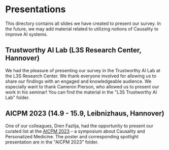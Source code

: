 # Presentations

This directory contains all slides we have created to present our survey. In the future, we may add material related to utilizing notions of Causality to improve AI systems.

## Trustworthy AI Lab (L3S Research Center, Hannover)

We had the pleasure of presenting our survey in the Trustworthy AI Lab at the L3S Research Center. We thank everyone involved for allowing us to share our findings with an engaged and knowledgeable audience.
We especially want to thank Cameron Pierson, who allowed us to present our work in his seminar! You can find the material in the "L3S Trustworthy AI Lab" folder.

## AICPM 2023 (14.9 - 15.9, Leibnizhaus, Hannover)
One of our colleagues, Dren Fazlija, had the opportunity to present our curated list at the [AICPM 2023](https://aicpm2023.de) – a symposium about Causality and Personalized Medicine. The poster and corresponding spotlight presentation are in the "AICPM 2023" folder.